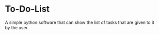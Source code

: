 # To-Do-List
 
A simple python software that can show the list of tasks that are given to it by the user.
